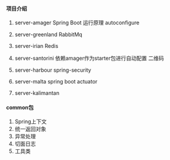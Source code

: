 #### 项目介绍
1. server-amager
Spring Boot 运行原理
autoconfigure

2. server-greenland
RabbitMq

3. server-irian
Redis

4. server-santorini
依赖amager作为starter包进行自动配置
二维码

5. server-harbour
spring-security

6. server-malta
spring boot actuator

7. server-kalimantan

#### common包
1. Spring上下文
2. 统一返回对象
3. 异常处理
4. 切面日志
5. 工具类
